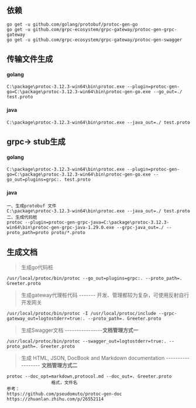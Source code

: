 ## 依赖

```
go get -u github.com/golang/protobuf/protoc-gen-go 
go get -u github.com/grpc-ecosystem/grpc-gateway/protoc-gen-grpc-gateway 
go get -u github.com/grpc-ecosystem/grpc-gateway/protoc-gen-swagger
```



## 传输文件生成

#### golang

```
C:\package\protoc-3.12.3-win64\bin\protoc.exe --plugin=protoc-gen-go=C:\package\protoc-3.12.3-win64\bin\protoc-gen-go.exe --go_out=./ test.proto
```

#### java

```
C:\package\protoc-3.12.3-win64\bin\protoc.exe --java_out=./ test.proto
```



## grpc-> stub生成

#### golang

```
C:\package\protoc-3.12.3-win64\bin\protoc.exe --plugin=protoc-gen-go=C:\package\protoc-3.12.3-win64\bin\protoc-gen-go.exe --go_out=plugins=grpc:. test.proto
```

#### java

```
一、生成protobuf 文件
C:\package\protoc-3.12.3-win64\bin\protoc.exe --java_out=./ test.proto
二、生成代码桩
protoc --plugin=protoc-gen-grpc-java=C:\package\protoc-3.12.3-win64\bin\protoc-gen-grpc-java-1.29.0.exe --grpc-java_out=./ --proto_path=proto proto/*.proto
```



## 生成文档

> 生成go代码桩

```shell
/usr/local/protoc/bin/protoc --go_out=plugins=grpc:. --proto_path=. Greeter.proto
```

> 生成gateway代理桩代码  ------- 开发、管理都较为复杂，可使用反射自行开发网关

```shell
/usr/local/protoc/bin/protoc -I /usr/local/protoc/include --grpc-gateway_out=logtostderr=true:. --proto_path=. Greeter.proto
```

> 生成Swagger文档 ----------------**文档管理方式一**

```shell
/usr/local/protoc/bin/protoc --swagger_out=logtostderr=true:. --proto_path=. Greeter.proto
```

> 生成 HTML, JSON, DocBook and Markdown documentation  ------------------ **文档管理方式二**

```shell
protoc --doc_opt=markdown,protocol.md --doc_out=. Greeter.proto
                 格式，文件名
参考：
https://github.com/pseudomuto/protoc-gen-doc
https://zhuanlan.zhihu.com/p/26552114
```

> 





